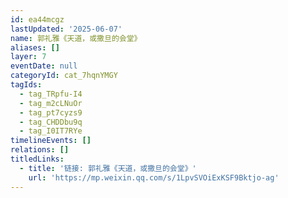 ```yaml
---
id: ea44mcgz
lastUpdated: '2025-06-07'
name: 郭礼雅《天道，或撒旦的会堂》
aliases: []
layer: 7
eventDate: null
categoryId: cat_7hqnYMGY
tagIds:
  - tag_TRpfu-I4
  - tag_m2cLNuOr
  - tag_pt7cyzs9
  - tag_CHDDbu9q
  - tag_I0IT7RYe
timelineEvents: []
relations: []
titledLinks:
  - title: '链接: 郭礼雅《天道，或撒旦的会堂》'
    url: 'https://mp.weixin.qq.com/s/1LpvSVOiExKSF9Bktjo-ag'
---
```


